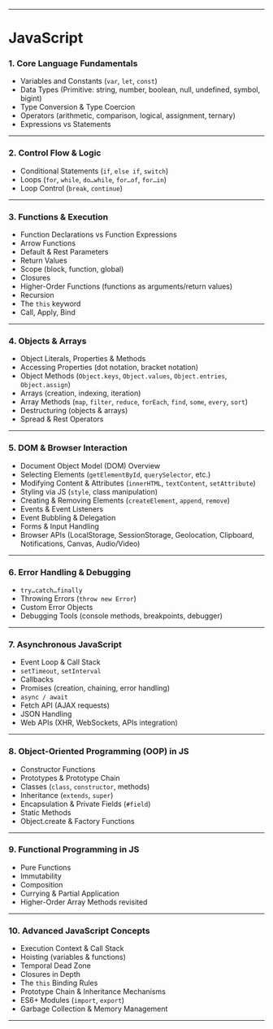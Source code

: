 
---

# JavaScript 

### 1. Core Language Fundamentals

* Variables and Constants (`var`, `let`, `const`)
* Data Types (Primitive: string, number, boolean, null, undefined, symbol, bigint)
* Type Conversion & Type Coercion
* Operators (arithmetic, comparison, logical, assignment, ternary)
* Expressions vs Statements

---

### 2. Control Flow & Logic

* Conditional Statements (`if`, `else if`, `switch`)
* Loops (`for`, `while`, `do…while`, `for…of`, `for…in`)
* Loop Control (`break`, `continue`)

---

### 3. Functions & Execution

* Function Declarations vs Function Expressions
* Arrow Functions
* Default & Rest Parameters
* Return Values
* Scope (block, function, global)
* Closures
* Higher-Order Functions (functions as arguments/return values)
* Recursion
* The `this` keyword
* Call, Apply, Bind

---

### 4. Objects & Arrays

* Object Literals, Properties & Methods
* Accessing Properties (dot notation, bracket notation)
* Object Methods (`Object.keys`, `Object.values`, `Object.entries`, `Object.assign`)
* Arrays (creation, indexing, iteration)
* Array Methods (`map`, `filter`, `reduce`, `forEach`, `find`, `some`, `every`, `sort`)
* Destructuring (objects & arrays)
* Spread & Rest Operators

---

### 5. DOM & Browser Interaction

* Document Object Model (DOM) Overview
* Selecting Elements (`getElementById`, `querySelector`, etc.)
* Modifying Content & Attributes (`innerHTML`, `textContent`, `setAttribute`)
* Styling via JS (`style`, class manipulation)
* Creating & Removing Elements (`createElement`, `append`, `remove`)
* Events & Event Listeners
* Event Bubbling & Delegation
* Forms & Input Handling
* Browser APIs (LocalStorage, SessionStorage, Geolocation, Clipboard, Notifications, Canvas, Audio/Video)

---

### 6. Error Handling & Debugging

* `try…catch…finally`
* Throwing Errors (`throw new Error`)
* Custom Error Objects
* Debugging Tools (console methods, breakpoints, debugger)

---

### 7. Asynchronous JavaScript

* Event Loop & Call Stack
* `setTimeout`, `setInterval`
* Callbacks
* Promises (creation, chaining, error handling)
* `async / await`
* Fetch API (AJAX requests)
* JSON Handling
* Web APIs (XHR, WebSockets, APIs integration)

---

### 8. Object-Oriented Programming (OOP) in JS

* Constructor Functions
* Prototypes & Prototype Chain
* Classes (`class`, `constructor`, methods)
* Inheritance (`extends`, `super`)
* Encapsulation & Private Fields (`#field`)
* Static Methods
* Object.create & Factory Functions

---

### 9. Functional Programming in JS

* Pure Functions
* Immutability
* Composition
* Currying & Partial Application
* Higher-Order Array Methods revisited

---

### 10. Advanced JavaScript Concepts

* Execution Context & Call Stack
* Hoisting (variables & functions)
* Temporal Dead Zone
* Closures in Depth
* The `this` Binding Rules
* Prototype Chain & Inheritance Mechanisms
* ES6+ Modules (`import`, `export`)
* Garbage Collection & Memory Management

---

